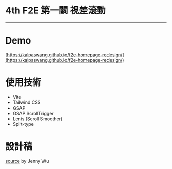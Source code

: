 # 4th F2E 第一關 視差滾動

---

# Demo

[https://kalpaswang.github.io/f2e-homepage-redesign/](https://kalpaswang.github.io/f2e-homepage-redesign/)

# 使用技術

- Vite
- Tailwind CSS
- GSAP
- GSAP ScrollTrigger
- Lenis (Scroll Smoother)
- Split-type

# 設計稿

[source](https://www.figma.com/file/M2aMcZsEIKBbRdLkj7fCAd/F2E-%2F-W1%3A-%E6%B4%BB%E5%8B%95%E7%B6%B2%E7%AB%99%E8%A8%AD%E8%A8%88?node-id=224%3A35891)
by Jenny Wu
